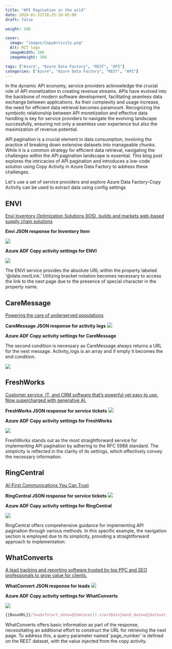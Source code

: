 ```yaml
---
title: "API Pagination in the wild"
date: 2024-01-31T18:25:18-05:00
draft: false

weight: 100

cover:
  image: "images/CopyActivity.png"
  Alt: MIT logo
  imageWidth: 200
  imageHeight: 200

tags: ["Azure", "Azure Data Factory", "REST", "API"]
categories: ["Azure", "Azure Data Factory", "REST", "API"]
---
```


In the dynamic API economy, service providers acknowledge the crucial role of API monetization in creating revenue streams. APIs have evolved into the backbone of modern software development, facilitating seamless data exchange between applications. As their complexity and usage increase, the need for efficient data retrieval becomes paramount. Recognizing the symbiotic relationship between API monetization and effective data handling is key for service providers to navigate the evolving landscape successfully, ensuring not only a seamless user experience but also the maximization of revenue potential.

API pagination is a crucial element in data consumption, involving the practice of breaking down extensive datasets into manageable chunks. While it is a common strategy for efficient data retrieval, navigating the challenges within the API pagination landscape is essential. This blog post explores the intricacies of API pagination and introduces a low-code solution using Copy Activity in Azure Data Factory to address these challenges.

Let's use a set of service providers and explore Azure Data Factory-Copy Activity can be used to extract data using config settings

## ENVI

[Envi Inventory Optimization Solutions (IOS), builds and markets web-based supply chain solutions](https://www.envi.com/)

**Envi JSON response for Inventory Item**

![](envi_response.png)

**Azure ADF Copy activity settings for ENVI**

![](envi_copy_activity.png)

The ENVI service provides the absolute URL within the property labeled '@data.nextLink.' Utilizing bracket notation becomes necessary to access the link to the next page due to the presence of special character in the property name.

## CareMessage

[Powering the care of underserved populations](https://www.caremessage.org/)

**CareMessage JSON response for activity logs**
![](cm_response.png)

**Azure ADF Copy activity settings for CareMessage**

The second condition is necessary as CareMessage always returns a URL for the next message. Activity_logs is an array and if empty it becomes the end condition.

![](cm_copy_activity.png)

## FreshWorks

[Customer service, IT, and CRM software that’s powerful yet easy to use. Now supercharged with generative AI.](https://www.freshworks.com/)

**FreshWorks JSON response for service tickets**
![](fw_response.png)

**Azure ADF Copy activity settings for FreshWorks**

![](fw_copy_activity.png)

FreshWorks stands out as the most straightforward service for implementing API pagination by adhering to the RFC 5988 standard. The simplicity is reflected in the clarity of its settings, which effectively convey the necessary information.

## RingCentral

[AI-First Communications You Can Trust](https://www.ringcentral.com/)

**RingCentral JSON response for service tickets**
![](rc_response.png)

**Azure ADF Copy activity settings for RingCentral**

![](rc_copy_activity.png)

RingCentral offers comprehensive guidance for implementing API pagination through various methods. In this specific example, the navigation section is employed due to its simplicity, providing a straightforward approach to implementation.

## WhatConverts

[A lead tracking and reporting software trusted by top PPC and SEO professionals to grow value for clients.](https://www.whatconverts.com/)

**WhatConvert JSON response for leads**
![](wc_response.png)

**Azure ADF Copy activity settings for WhatConverts**

![](wc_copy_activity.png)

```javascript
{{BaseURL}}/leads?start_date=@{dataset().startDate}&end_date=@{dataset().endDate}&leads_per_page=2000&page_number={page_number}
```

WhatConverts offers basic information as part of the response, necessitating an additional effort to construct the URL for retrieving the next page. To address this, a query parameter named 'page_number' is defined on the REST dataset, with the value injected from the copy activity.
